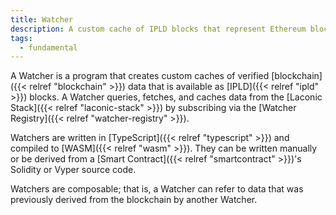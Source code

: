 ```yaml
---
title: Watcher
description: A custom cache of IPLD blocks that represent Ethereum blockchain data
tags:
  - fundamental
---
```


A Watcher is a program that creates custom caches of verified [blockchain]({{< relref "blockchain" >}}) data that is available as [IPLD]({{< relref "ipld" >}}) blocks. A Watcher queries, fetches, and caches data from the [Laconic Stack]({{< relref "laconic-stack" >}}) by subscribing via the [Watcher Registry]({{< relref "watcher-registry" >}}).

Watchers are written in [TypeScript]({{< relref "typescript" >}}) and compiled to [WASM]({{< relref "wasm" >}}). They can be written manually or be derived from a [Smart Contract]({{< relref "smartcontract" >}})'s Solidity or Vyper source code.

Watchers are composable; that is, a Watcher can refer to data that was previously derived from the blockchain by another Watcher.
